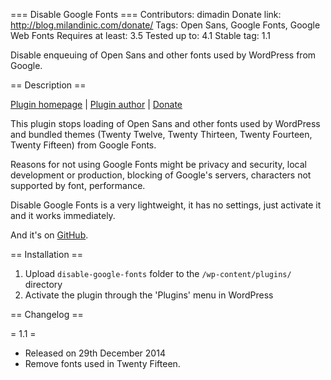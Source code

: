 === Disable Google Fonts ===
Contributors: dimadin
Donate link: http://blog.milandinic.com/donate/
Tags: Open Sans, Google Fonts, Google Web Fonts
Requires at least: 3.5
Tested up to: 4.1
Stable tag: 1.1

Disable enqueuing of Open Sans and other fonts used by WordPress from Google.

== Description ==

[Plugin homepage](http://blog.milandinic.com/wordpress/plugins/disable-google-fonts/) | [Plugin author](http://blog.milandinic.com/) | [Donate](http://blog.milandinic.com/donate/)

This plugin stops loading of Open Sans and other fonts used by WordPress and bundled themes (Twenty Twelve, Twenty Thirteen, Twenty Fourteen, Twenty Fifteen) from Google Fonts.

Reasons for not using Google Fonts might be privacy and security, local development or production, blocking of Google's servers, characters not supported by font, performance.

Disable Google Fonts is a very lightweight, it has no settings, just activate it and it works immediately.

And it's on [GitHub](https://github.com/dimadin/disable-google-fonts).

== Installation ==

1. Upload `disable-google-fonts` folder to the `/wp-content/plugins/` directory
2. Activate the plugin through the 'Plugins' menu in WordPress

== Changelog ==

= 1.1 =
* Released on 29th December 2014
* Remove fonts used in Twenty Fifteen.
